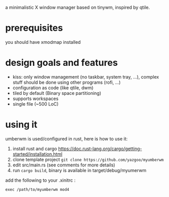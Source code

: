 a minimalistic X window manager based on tinywm, inspired by qtile.

# prerequisites

you should have xmodmap installed

# design goals and features

  - kiss: only window management (no taskbar, system tray, ...), complex stuff should be done using other programs (rofi, ...)
  - configuration as code (like qtile, dwm)
  - tiled by default (Binary space partitioning)
  - supports workspaces
  - single file (~500 LoC)

# using it

umberwm is used/configured in rust, here is how to use it:

1. install rust and cargo https://doc.rust-lang.org/cargo/getting-started/installation.html
2. clone template project `git clone https://github.com/yazgoo/myumberwm`
3. edit src/main.rs (see comments for more details)
4. run `cargo build`, binary is available in target/debug/myumerwm

add the following to your .xinitrc :

```shell
exec /path/to/myumberwm mod4
```
